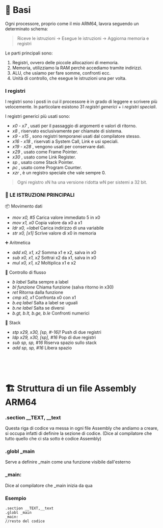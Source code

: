 # 🧠 Basi

Ogni processore, proprio come il mio ARM64, lavora seguendo un determinato schema:

> Riceve le istruzioni -> Esegue le istruzioni -> Aggiorna memoria e registri

Le parti principali sono:

1. Registri, ovvero delle piccole allocazioni di memoria.
2. Memoria, utilizziamo la RAM perchè accediamo tramite indirizzi.
3. ALU, che usiamo per fare somme, confronti ecc.
4. Unità di controllo, che esegue le istruzioni una per volta.

### I registri

I registri sono i posti in cui il processore è in grado di leggere e scrivere più velocemente.
In particolare esistono 31 _registri generici_ + i _registri speciali_.

I registri generici più usati sono:

- _x0 - x7_ , usati per il passaggio di argomenti e valori di ritorno.
- _x8_ , riservato esclusivamente per chiamate di sistema.
- _x9 - x15_ , sono registri temporanei usati dal compilatore stesso.
- _x16 - x18_ , riservati a System Call, Link e usi speciali.
- _x19 - x28_ , vengono usati per conservare dati.
- _x29_ , usato come Frame Pointer.
- _x30_ , usato come Link Register.
- _sp_ , usato come Stack Pointer.
- _pc_ , usato come Program Counter.
- _xzr_ , è un registro speciale che vale sempre 0.

> Ogni registro xN ha una versione ridotta wN per sistemi a 32 bit.

### 🧾 LE ISTRUZIONI PRINCIPALI

📦 Movimento dati

- _mov x0, #5_ Carica valore immediato 5 in x0
- _mov x1, x0_ Copia valore da x0 a x1
- _ldr x0, =label_ Carica indirizzo di una variabile
- _str x0, [x1]_ Scrive valore di x0 in memoria

➕ Aritmetica

- _add x0, x1, x2_ Somma x1 e x2, salva in x0
- _sub x0, x1, x2_ Sottrai x2 da x1, salva in x0
- _mul x0, x1, x2_ Moltiplica x1 e x2

🔁 Controllo di flusso

- _b label_ Salta sempre a label
- _bl funzione_ Chiama funzione (salva ritorno in x30)
- _ret_ Ritorna dalla funzione
- _cmp x0, x1_ Confronta x0 con x1
- _b.eq label_ Salta a label se uguali
- _b.ne label_ Salta se diversi
- _b.gt, b.lt, b.ge, b.le_ Confronti numerici

🧵 Stack

- _stp x29, x30, [sp, #-16]!_ Push di due registri
- _ldp x29, x30, [sp], #16_ Pop di due registri
- _sub sp, sp, #16_ Riserva spazio sullo stack
- _add sp, sp, #16_ Libera spazio

<br>
<br>
<br>

# 🏗️ Struttura di un file Assembly ARM64

### .section \_\_TEXT, \_\_text

Questa riga di codice va messa in ogni file Assembly che andiamo a creare, si occupa infatti di definire la sezione di codice. (Dice al compilatore che tutto quello che ci sta sotto è codice Assembly)

### .globl \_main

Serve a definire \_main come una funzione visibile dall'esterno

### \_main:

Dice al compilatore che \_main inizia da qua
<br>

### Esempio

```Assembly
.section __TEXT,__text
.globl _main
_main:
//resto del codice
```
